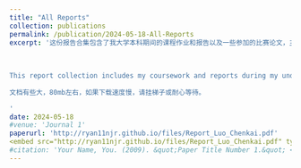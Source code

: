 ```yaml
---
title: "All Reports"
collection: publications
permalink: /publication/2024-05-18-All-Reports
excerpt: '这份报告合集包含了我大学本科期间的课程作业和报告以及一些参加的比赛论文，主要目的是展示我在几个学期中报告写作能力的提升，以及我能做些什么（好吧就是大二以来越来越会水报告了，甚至学到了以后可能写论文要用到的一些技能，做研究生时能即插即用）。
  
  
  
This report collection includes my coursework and reports during my undergraduate years, mainly to demonstrate the improvement of my report writing skills over several semesters, and what I am capable of.  
  
文档有些大，80mb左右，如果下载速度慢，请挂梯子或耐心等待。

'
date: 2024-05-18
#venue: 'Journal 1'
paperurl: 'http://ryan11njr.github.io/files/Report_Luo_Chenkai.pdf'
<embed src="http://ryan11njr.github.io/files/Report_Luo_Chenkai.pdf" type="application/pdf" width="100%" height="600px" />
#citation: 'Your Name, You. (2009). &quot;Paper Title Number 1.&quot; <i>Journal 1</i>. 1(1).'
---
```



